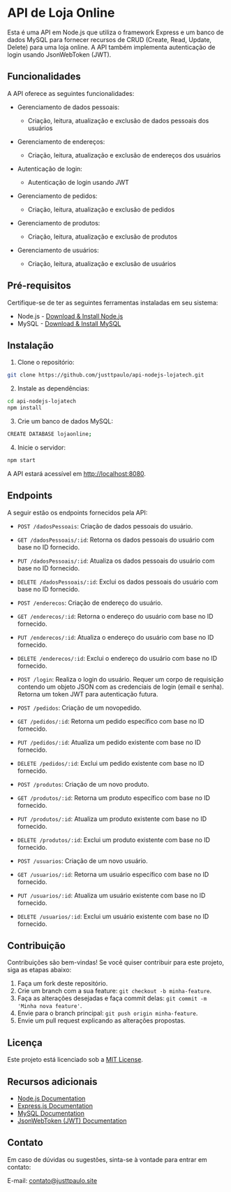 # API de Loja Online

Esta é uma API em Node.js que utiliza o framework Express e um banco de dados MySQL para fornecer recursos de CRUD (Create, Read, Update, Delete) para uma loja online. A API também implementa autenticação de login usando JsonWebToken (JWT).

## Funcionalidades

A API oferece as seguintes funcionalidades:

- Gerenciamento de dados pessoais:
  - Criação, leitura, atualização e exclusão de dados pessoais dos usuários

- Gerenciamento de endereços:
  - Criação, leitura, atualização e exclusão de endereços dos usuários

- Autenticação de login:
  - Autenticação de login usando JWT

- Gerenciamento de pedidos:
  - Criação, leitura, atualização e exclusão de pedidos

- Gerenciamento de produtos:
  - Criação, leitura, atualização e exclusão de produtos

- Gerenciamento de usuários:
  - Criação, leitura, atualização e exclusão de usuários

## Pré-requisitos

Certifique-se de ter as seguintes ferramentas instaladas em seu sistema:

- Node.js - [Download & Install Node.js](https://nodejs.org/en/download/)
- MySQL - [Download & Install MySQL](https://dev.mysql.com/downloads/)

## Instalação

1. Clone o repositório:

```bash
git clone https://github.com/justtpaulo/api-nodejs-lojatech.git
```

2. Instale as dependências:

```bash
cd api-nodejs-lojatech
npm install
```

3. Crie um banco de dados MySQL:

```bash
CREATE DATABASE lojaonline;
```

4. Inicie o servidor:

```bash
npm start
```

A API estará acessível em [http://localhost:8080](http://localhost:8080).

## Endpoints

A seguir estão os endpoints fornecidos pela API:

- `POST /dadosPessoais`: Criação de dados pessoais do usuário.
- `GET /dadosPessoais/:id`: Retorna os dados pessoais do usuário com base no ID fornecido.
- `PUT /dadosPessoais/:id`: Atualiza os dados pessoais do usuário com base no ID fornecido.
- `DELETE /dadosPessoais/:id`: Exclui os dados pessoais do usuário com base no ID fornecido.

- `POST /enderecos`: Criação de endereço do usuário.
- `GET /enderecos/:id`: Retorna o endereço do usuário com base no ID fornecido.
- `PUT /enderecos/:id`: Atualiza o endereço do usuário com base no ID fornecido.
- `DELETE /enderecos/:id`: Exclui o endereço do usuário com base no ID fornecido.

- `POST /login`: Realiza o login do usuário. Requer um corpo de requisição contendo um objeto JSON com as credenciais de login (email e senha). Retorna um token JWT para autenticação futura.

- `POST /pedidos`: Criação de um novopedido.
- `GET /pedidos/:id`: Retorna um pedido específico com base no ID fornecido.
- `PUT /pedidos/:id`: Atualiza um pedido existente com base no ID fornecido.
- `DELETE /pedidos/:id`: Exclui um pedido existente com base no ID fornecido.

- `POST /produtos`: Criação de um novo produto.
- `GET /produtos/:id`: Retorna um produto específico com base no ID fornecido.
- `PUT /produtos/:id`: Atualiza um produto existente com base no ID fornecido.
- `DELETE /produtos/:id`: Exclui um produto existente com base no ID fornecido.

- `POST /usuarios`: Criação de um novo usuário.
- `GET /usuarios/:id`: Retorna um usuário específico com base no ID fornecido.
- `PUT /usuarios/:id`: Atualiza um usuário existente com base no ID fornecido.
- `DELETE /usuarios/:id`: Exclui um usuário existente com base no ID fornecido.

## Contribuição

Contribuições são bem-vindas! Se você quiser contribuir para este projeto, siga as etapas abaixo:

1. Faça um fork deste repositório.
2. Crie um branch com a sua feature: `git checkout -b minha-feature`.
3. Faça as alterações desejadas e faça commit delas: `git commit -m 'Minha nova feature'`.
4. Envie para o branch principal: `git push origin minha-feature`.
5. Envie um pull request explicando as alterações propostas.

## Licença

Este projeto está licenciado sob a [MIT License](https://opensource.org/licenses/MIT).

## Recursos adicionais

- [Node.js Documentation](https://nodejs.org/en/docs/)
- [Express.js Documentation](https://expressjs.com/)
- [MySQL Documentation](https://dev.mysql.com/doc/)
- [JsonWebToken (JWT) Documentation](https://jwt.io/introduction/)

## Contato

Em caso de dúvidas ou sugestões, sinta-se à vontade para entrar em contato:

E-mail: contato@justtpaulo.site
